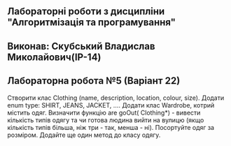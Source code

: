 ## Лабораторні роботи з дисципліни "Алгоритмізація та програмування"

## Виконав: Скубський Владислав Миколайович(ІР-14)
## Лабораторна робота №5 (Варіант 22)

Створити клас Clothing (name, description, location, colour, size).  Додати enum type: SHIRT, JEANS, JACKET, …. Додати клас Wardrobe, котрий містить одяг. Визначити функцію are goOut( Clothing*) - вивести кількість типів одягу та чи готова людина вийти на вулицю (якщо кількість типів більша, ніж три - так, менша - ні). Посортуйте одяг за розміром.  Додайте ще один метод до класу одягу.
